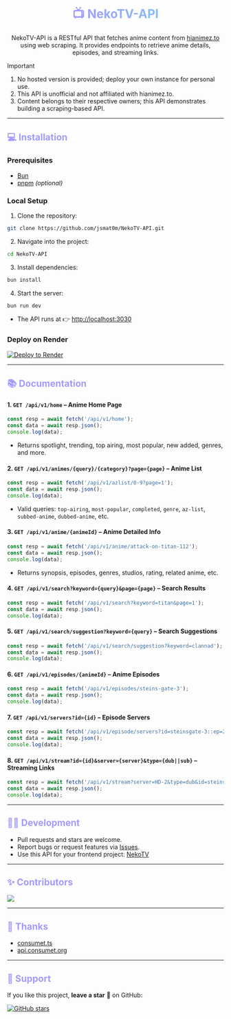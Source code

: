 <!-- Title with gradient -->
<h1 align="center">
  <span style="background: linear-gradient(90deg, #a29bfc, #89bcf8); -webkit-background-clip: text; color: transparent;">
    📺 NekoTV-API
  </span>
</h1>

<p align="center">
  NekoTV-API is a RESTful API that fetches anime content from <a href="https://hianimez.to" target="_blank">hianimez.to</a> using web scraping.  
  It provides endpoints to retrieve anime details, episodes, and streaming links.
</p>

> [!IMPORTANT]
> 1. No hosted version is provided; deploy your own instance for personal use.  
> 2. This API is unofficial and not affiliated with hianimez.to.  
> 3. Content belongs to their respective owners; this API demonstrates building a scraping-based API.

---

<h2 style="color:#a29bfc;">💻 Installation</h2>

### Prerequisites
- [Bun](https://bun.sh/docs/installation)  
- [pnpm](https://pnpm.io/) *(optional)*  

### Local Setup
1. Clone the repository:
```bash
git clone https://github.com/jsmat0m/NekoTV-API.git
```

2. Navigate into the project:
```bash
cd NekoTV-API
```

3. Install dependencies:
```bash
bun install
```

4. Start the server:
```bash
bun run dev
```

- The API runs at 👉 [http://localhost:3030](http://localhost:3030)

### Deploy on Render
[![Deploy to Render](https://render.com/images/deploy-to-render-button.svg)](https://render.com/deploy?repo=https://github.com/jsmat0m/NekoTV-API)

---

<h2 style="color:#a29bfc;">📚 Documentation</h2>

#### 1. `GET /api/v1/home` – Anime Home Page
```javascript
const resp = await fetch('/api/v1/home');
const data = await resp.json();
console.log(data);
```
- Returns spotlight, trending, top airing, most popular, new added, genres, and more.

#### 2. `GET /api/v1/animes/{query}/{category}?page={page}` – Anime List
```javascript
const resp = await fetch('/api/v1/azlist/0-9?page=1');
const data = await resp.json();
console.log(data);
```
- Valid queries: `top-airing`, `most-popular`, `completed`, `genre`, `az-list`, `subbed-anime`, `dubbed-anime`, etc.

#### 3. `GET /api/v1/anime/{animeId}` – Anime Detailed Info
```javascript
const resp = await fetch('/api/v1/anime/attack-on-titan-112');
const data = await resp.json();
console.log(data);
```
- Returns synopsis, episodes, genres, studios, rating, related anime, etc.

#### 4. `GET /api/v1/search?keyword={query}&page={page}` – Search Results
```javascript
const resp = await fetch('/api/v1/search?keyword=titan&page=1');
const data = await resp.json();
console.log(data);
```

#### 5. `GET /api/v1/search/suggestion?keyword={query}` – Search Suggestions
```javascript
const resp = await fetch('/api/v1/search/suggestion?keyword=clannad');
const data = await resp.json();
console.log(data);
```

#### 6. `GET /api/v1/episodes/{animeId}` – Anime Episodes
```javascript
const resp = await fetch('/api/v1/episodes/steins-gate-3');
const data = await resp.json();
console.log(data);
```

#### 7. `GET /api/v1/servers?id={id}` – Episode Servers
```javascript
const resp = await fetch('/api/v1/episode/servers?id=steinsgate-3::ep=213');
const data = await resp.json();
console.log(data);
```

#### 8. `GET /api/v1/stream?id={id}&server={server}&type={dub||sub}` – Streaming Links
```javascript
const resp = await fetch('/api/v1/stream?server=HD-2&type=dub&id=steinsgate-3::ep=214');
const data = await resp.json();
console.log(data);
```

---

<h2 style="color:#a29bfc;">👨‍💻 Development</h2>

- Pull requests and stars are welcome.  
- Report bugs or request features via [Issues](https://github.com/jsmat0m/NekoTV-API/issues).  
- Use this API for your frontend project: [NekoTV](https://github.com/jsmat0m/NekoTV)

---

<h2 style="color:#a29bfc;">✨ Contributors</h2>

[![](https://contrib.rocks/image?repo=jsmat0m/NekoTV-API)](https://github.com/jsmat0m/NekoTV-API/graphs/contributors)

---

<h2 style="color:#a29bfc;">🤝 Thanks</h2>

- [consumet.ts](https://github.com/consumet/consumet.ts)  
- [api.consumet.org](https://github.com/consumet/api.consumet.org)

---

<h2 style="color:#a29bfc;">🙌 Support</h2>

If you like this project, **leave a star** 🌟 on GitHub:

[![GitHub stars](https://img.shields.io/github/stars/jsmat0m/NekoTV-API?style=social&labelColor=%23a29bfc&logo=github)](https://github.com/jsmat0m/NekoTV-API)
